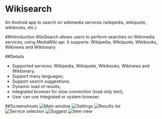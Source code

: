 # Wikisearch
An Android app to search on wikimedia services (wikipedia, wikiquote, wikibooks, etc.)

##Introduction
WikiSearch allows users to perform searches on Wikimedia services, using MediaWiki api. It supports: Wikipedia, Wikiquote, Wikibooks, Wikinews and Wiktionary.

##Details
  * Supported services: Wikipedia, Wikiquote, Wikibooks, Wikinews and Wiktionary;
  * Support many languages;
  * Support search suggestions;
  * Dynamic load of results;
  * Integrated browser for slow connection (load only text);
  * User can use integrated or system browser.

##Screenshoots
<img src="https://wikisearch.googlecode.com/files/main.png" alt="Main window"/>
<img src="https://wikisearch.googlecode.com/files/preferences.png" alt="Settings"/>
<img src="https://wikisearch.googlecode.com/files/results.png" alt="Results list"/>
<img src="https://wikisearch.googlecode.com/files/services.png" alt="Service selection"/>
<img src="https://wikisearch.googlecode.com/files/suggests.png" alt="Suggest"/>
<img src="https://wikisearch.googlecode.com/files/webview.png" alt="Item view"/>
